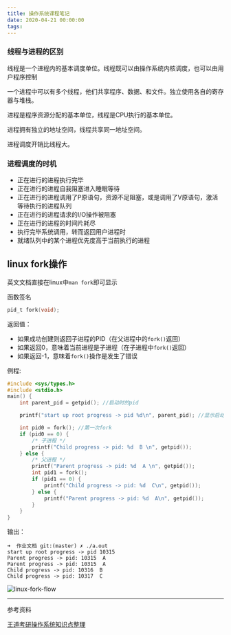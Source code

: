 ```yaml
---
title: 操作系统课程笔记
date: 2020-04-21 00:00:00
tags:
---
```


### 线程与进程的区别

线程是一个进程内的基本调度单位。线程既可以由操作系统内核调度，也可以由用户程序控制

一个进程中可以有多个线程，他们共享程序、数据、和文件。独立使用各自的寄存器与堆栈。

进程是程序资源分配的基本单位，线程是CPU执行的基本单位。

进程拥有独立的地址空间，线程共享同一地址空间。

进程调度开销比线程大。

### 进程调度的时机

- 正在进行的进程执行完毕
- 正在进行的进程自我阻塞进入睡眠等待
- 正在进行的进程调用了P原语句，资源不足阻塞，或是调用了V原语句，激活等待执行的进程队列
- 正在进行的进程请求的I/O操作被阻塞
- 正在进行的进程的时间片耗尽
- 执行完毕系统调用，转而返回用户进程时
- 就绪队列中的某个进程优先度高于当前执行的进程

## linux fork操作

英文文档直接在linux中`man fork`即可显示

函数签名

```c
pid_t fork(void);
```

返回值：
 - 如果成功创建则返回子进程的PID（在父进程中的`fork()`返回）
 - 如果返回0，意味着当前进程是子进程（在子进程中`fork()`返回）
 - 如果返回-1，意味着`fork()`操作是发生了错误

例程:

```c
#include <sys/types.h>
#include <stdio.h>
main() {
	int parent_pid = getpid(); //启动时的pid

	printf("start up root progress -> pid %d\n", parent_pid); //显示启动时的pid

	int pid0 = fork(); //第一次fork
	if (pid0 == 0) {
		/* 子进程 */
		printf("Child progress -> pid: %d  B \n", getpid());
	} else {
		/* 父进程 */
		printf("Parent progress -> pid: %d  A \n", getpid());
		int pid1 = fork();
		if (pid1 == 0) {
			printf("Child progress -> pid: %d  C\n", getpid());
		} else {
			printf("Parent progress -> pid: %d  A\n", getpid());
		}
	}
}
```

输出：

```text
➜  作业文档 git:(master) ✗ ./a.out 
start up root progress -> pid 10315
Parent progress -> pid: 10315  A 
Parent progress -> pid: 10315  A
Child progress -> pid: 10316  B 
Child progress -> pid: 10317  C
```

![linux-fork-flow](https://blog-1257799428.cos.ap-guangzhou.myqcloud.com/operating-system-note/linux-fork-flow.png-compress)

---
参考资料

[王道考研操作系统知识点整理](https://legacy.gitbook.com/book/wizardforcel/wangdaokaoyan-os/details)
